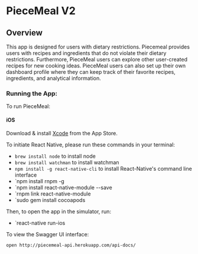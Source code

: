 # PieceMeal V2

## Overview
This app is designed for users with dietary restrictions. Piecemeal provides users with recipes and ingredients that do not violate their dietary restrictions. Furthermore, PieceMeal users can explore other user-created recipes for new cooking ideas. PieceMeal users can also set up their own dashboard profile where they can keep track of their favorite recipes, ingredients, and analytical information.

### Running the App:
To run PieceMeal:

#### iOS

Download & install [Xcode](https://itunes.apple.com/us/app/xcode/id497799835?mt=12) from the App Store.

To initiate React Native, please run these commands in your terminal:
  - `brew install node` to install node
  - `brew install watchman` to install watchman
  - `npm install -g react-native-cli` to install React-Native's command line interface
  - `npm install rnpm -g
  - `npm install react-native-module --save
  - `rnpm link react-native-module
  - `sudo gem install cocoapods

Then, to open the app in the simulator, run:
  - `react-native run-ios

To view the Swagger UI interface:

```
open http://piecemeal-api.herokuapp.com/api-docs/
```
